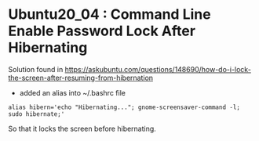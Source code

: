 # Ubuntu20_04 : Command Line Enable Password Lock After Hibernating

Solution found in https://askubuntu.com/questions/148690/how-do-i-lock-the-screen-after-resuming-from-hibernation

- added an alias into ~/.bashrc file

```
alias hibern='echo "Hibernating..."; gnome-screensaver-command -l; sudo hibernate;'
```
So that it locks the screen before hibernating.
